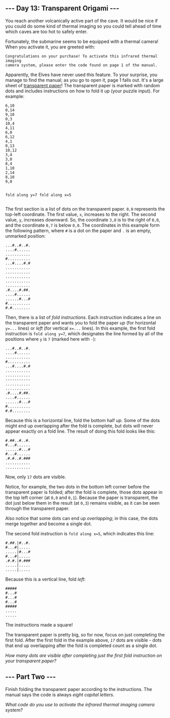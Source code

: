 <body>
<main>
<article class><h2>--- Day 13: Transparent Origami ---</h2><p>You reach another volcanically active part of the cave. It would be nice if you could do some kind of thermal imaging so you could tell ahead of time which caves are too hot to safely enter.</p>
<p>Fortunately, the submarine seems to be equipped with a thermal camera! When you activate it, you are greeted with:</p>
<pre><code>Congratulations on your purchase! To activate this infrared thermal imaging
camera system, please enter the code found on page 1 of the manual.
</code></pre>
<p>Apparently, the Elves have never used this feature. To your surprise, you manage to find the manual; as you go to open it, page 1 falls out. It's a large sheet of <a href="https://en.wikipedia.org/wiki/Transparency_(projection)" target="_blank">transparent paper</a>! The transparent paper is marked with random dots and includes instructions on how to fold it up (your puzzle input). For example:</p>
<pre><code>6,10
0,14
9,10
0,3
10,4
4,11
6,0
6,12
4,1
0,13
10,12
3,4
3,0
8,4
1,10
2,14
8,10
9,0

fold along y=7
fold along x=5
</code></pre>
<p>The first section is a list of dots on the transparent paper. <code>0,0</code> represents the top-left coordinate.  The first value, <code>x</code>, increases to the right.  The second value, <code>y</code>, increases downward.  So, the coordinate <code>3,0</code> is to the right of <code>0,0</code>, and the coordinate <code>0,7</code> is below <code>0,0</code>. The coordinates in this example form the following pattern, where <code>#</code> is a dot on the paper and <code>.</code> is an empty, unmarked position:</p>
<pre><code>...#..#..#.
....#......
...........
#..........
...#....#.#
...........
...........
...........
...........
...........
.#....#.##.
....#......
......#...#
#..........
#.#........
</code></pre>
<p>Then, there is a list of <em>fold instructions</em>. Each instruction indicates a line on the transparent paper and wants you to fold the paper <em>up</em> (for horizontal <code>y=...</code> lines) or <em>left</em> (for vertical <code>x=...</code> lines). In this example, the first fold instruction is <code>fold along y=7</code>, which designates the line formed by all of the positions where <code>y</code> is <code>7</code> (marked here with <code>-</code>):</p>
<pre><code>...#..#..#.
....#......
...........
#..........
...#....#.#
...........
...........
-----------
...........
...........
.#....#.##.
....#......
......#...#
#..........
#.#........
</code></pre>
<p>Because this is a horizontal line, fold the bottom half <em>up</em>. Some of the dots might end up overlapping after the fold is complete, but dots will never appear exactly on a fold line. The result of doing this fold looks like this:</p>
<pre><code>#.##..#..#.
#...#......
......#...#
#...#......
.#.#..#.###
...........
...........
</code></pre>
<p>Now, only <code>17</code> dots are visible.</p>
<p>Notice, for example, the two dots in the bottom left corner before the transparent paper is folded; after the fold is complete, those dots appear in the top left corner (at <code>0,0</code> and <code>0,1</code>). Because the paper is transparent, the dot just below them in the result (at <code>0,3</code>) remains visible, as it can be seen through the transparent paper.</p>
<p>Also notice that some dots can end up <em>overlapping</em>; in this case, the dots merge together and become a single dot.</p>
<p>The second fold instruction is <code>fold along x=5</code>, which indicates this line:</p>
<pre><code>#.##.|#..#.
#...#|.....
.....|#...#
#...#|.....
.#.#.|#.###
.....|.....
.....|.....
</code></pre>
<p>Because this is a vertical line, fold <em>left</em>:</p>
<pre><code>#####
#...#
#...#
#...#
#####
.....
.....
</code></pre>
<p>The instructions made a square!</p>
<p>The transparent paper is pretty big, so for now, focus on just completing the first fold. After the first fold in the example above, <code><em>17</em></code> dots are visible - dots that end up overlapping after the fold is completed count as a single dot.</p>
<p><em>How many dots are visible after completing just the first fold instruction on your transparent paper?</em></p>
</article>
<article><h2>--- Part Two ---</h2><p><span title="How can you fold it that many times? You tell me, I'm not the one folding it.">Finish folding</span> the transparent paper according to the instructions. The manual says the code is always <em>eight capital letters</em>.</p>
<p><em>What code do you use to activate the infrared thermal imaging camera system?</em></p>
</article>
</main>
</body>